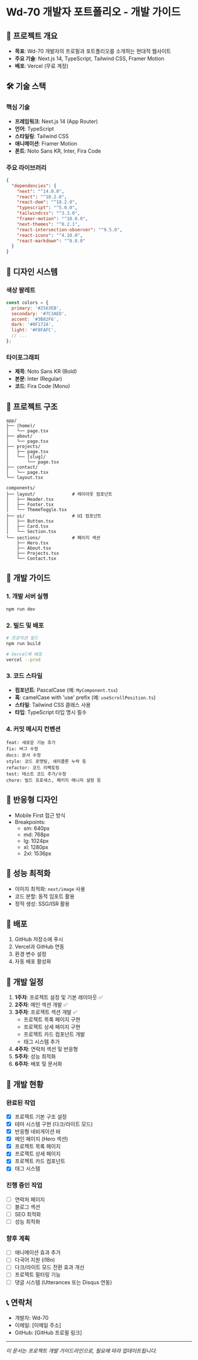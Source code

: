 # Wd-70 개발자 포트폴리오 - 개발 가이드

## 📌 프로젝트 개요
- **목표**: Wd-70 개발자의 프로필과 포트폴리오를 소개하는 현대적 웹사이트
- **주요 기술**: Next.js 14, TypeScript, Tailwind CSS, Framer Motion
- **배포**: Vercel (무료 계정)

## 🛠 기술 스택

### 핵심 기술
- **프레임워크**: Next.js 14 (App Router)
- **언어**: TypeScript
- **스타일링**: Tailwind CSS
- **애니메이션**: Framer Motion
- **폰트**: Noto Sans KR, Inter, Fira Code

### 주요 라이브러리
```json
{
  "dependencies": {
    "next": "^14.0.0",
    "react": "^18.2.0",
    "react-dom": "^18.2.0",
    "typescript": "^5.0.0",
    "tailwindcss": "^3.3.0",
    "framer-motion": "^10.0.0",
    "next-themes": "^0.2.1",
    "react-intersection-observer": "^9.5.0",
    "react-icons": "^4.10.0",
    "react-markdown": "^8.0.0"
  }
}
```

## 🎨 디자인 시스템

### 색상 팔레트
```js
const colors = {
  primary: '#2563EB',
  secondary: '#7C3AED',
  accent: '#3B82F6',
  dark: '#0F172A',
  light: '#F8FAFC',
  // ...
};
```

### 타이포그래피
- **제목**: Noto Sans KR (Bold)
- **본문**: Inter (Regular)
- **코드**: Fira Code (Mono)

## 📁 프로젝트 구조

```
app/
├── (home)/
│   └── page.tsx
├── about/
│   └── page.tsx
├── projects/
│   ├── page.tsx
│   └── [slug]/
│       └── page.tsx
├── contact/
│   └── page.tsx
└── layout.tsx
```

```
components/
├── layout/              # 레이아웃 컴포넌트
│   ├── Header.tsx
│   ├── Footer.tsx
│   └── ThemeToggle.tsx
├── ui/                  # UI 컴포넌트
│   ├── Button.tsx
│   ├── Card.tsx
│   └── Section.tsx
└── sections/            # 페이지 섹션
    ├── Hero.tsx
    ├── About.tsx
    ├── Projects.tsx
    └── Contact.tsx
```

## 🚀 개발 가이드

### 1. 개발 서버 실행
```bash
npm run dev
```

### 2. 빌드 및 배포
```bash
# 프로덕션 빌드
npm run build

# Vercel에 배포
vercel --prod
```

### 3. 코드 스타일
- **컴포넌트**: PascalCase (예: `MyComponent.tsx`)
- **훅**: camelCase with 'use' prefix (예: `useScrollPosition.ts`)
- **스타일**: Tailwind CSS 클래스 사용
- **타입**: TypeScript 타입 명시 필수

### 4. 커밋 메시지 컨벤션
```
feat: 새로운 기능 추가
fix: 버그 수정
docs: 문서 수정
style: 코드 포맷팅, 세미콜론 누락 등
refactor: 코드 리팩토링
test: 테스트 코드 추가/수정
chore: 빌드 프로세스, 패키지 매니저 설정 등
```

## 📱 반응형 디자인
- Mobile First 접근 방식
- Breakpoints:
  - sm: 640px
  - md: 768px
  - lg: 1024px
  - xl: 1280px
  - 2xl: 1536px

## 🎯 성능 최적화
- 이미지 최적화: `next/image` 사용
- 코드 분할: 동적 임포트 활용
- 정적 생성: SSG/ISR 활용

## 🔄 배포
1. GitHub 저장소에 푸시
2. Vercel과 GitHub 연동
3. 환경 변수 설정
4. 자동 배포 활성화

## 📅 개발 일정
1. **1주차**: 프로젝트 설정 및 기본 레이아웃 ✅
2. **2주차**: 메인 섹션 개발 ✅
3. **3주차**: 프로젝트 섹션 개발 ✅
   - 프로젝트 목록 페이지 구현
   - 프로젝트 상세 페이지 구현
   - 프로젝트 카드 컴포넌트 개발
   - 태그 시스템 추가
4. **4주차**: 연락처 섹션 및 반응형
5. **5주차**: 성능 최적화
6. **6주차**: 배포 및 문서화

## 🚀 개발 현황

### 완료된 작업
- [x] 프로젝트 기본 구조 설정
- [x] 테마 시스템 구현 (다크/라이트 모드)
- [x] 반응형 네비게이션 바
- [x] 메인 페이지 (Hero 섹션)
- [x] 프로젝트 목록 페이지
- [x] 프로젝트 상세 페이지
- [x] 프로젝트 카드 컴포넌트
- [x] 태그 시스템

### 진행 중인 작업
- [ ] 연락처 페이지
- [ ] 블로그 섹션
- [ ] SEO 최적화
- [ ] 성능 최적화

### 향후 계획
- [ ] 애니메이션 효과 추가
- [ ] 다국어 지원 (i18n)
- [ ] 다크/라이트 모드 전환 효과 개선
- [ ] 프로젝트 필터링 기능
- [ ] 댓글 시스템 (Utterances 또는 Disqus 연동)

## 📞 연락처
- 개발자: Wd-70
- 이메일: [이메일 주소]
- GitHub: [GitHub 프로필 링크]

---
*이 문서는 프로젝트 개발 가이드라인으로, 필요에 따라 업데이트됩니다.*
